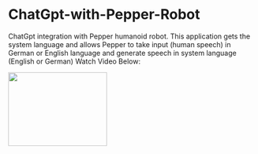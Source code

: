 # ChatGpt-with-Pepper-Robot
ChatGpt integration with Pepper humanoid robot. This application gets the system language and allows Pepper to take input (human speech) in German or English language and generate speech in system language (English or German) 
Watch Video Below:


[<img src="https://img.youtube.com/vi/3E-yKcQctPo/hqdefault.jpg" width="200" height="150"
/>](https://www.youtube.com/embed/3E-yKcQctPo)
